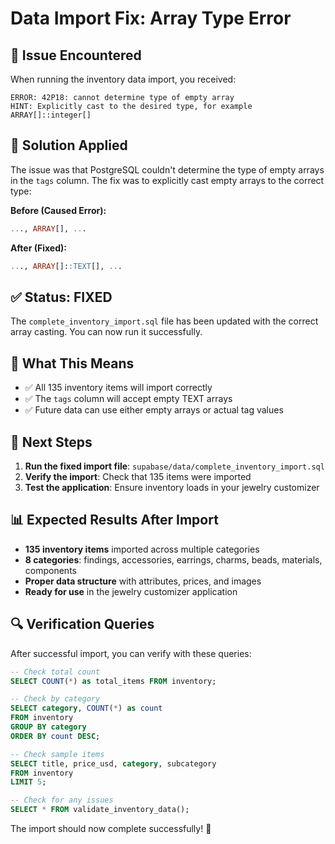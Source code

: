 # Data Import Fix: Array Type Error

## 🚨 Issue Encountered
When running the inventory data import, you received:
```
ERROR: 42P18: cannot determine type of empty array
HINT: Explicitly cast to the desired type, for example ARRAY[]::integer[]
```

## 🔧 Solution Applied

The issue was that PostgreSQL couldn't determine the type of empty arrays in the `tags` column. The fix was to explicitly cast empty arrays to the correct type:

**Before (Caused Error):**
```sql
..., ARRAY[], ...
```

**After (Fixed):**
```sql
..., ARRAY[]::TEXT[], ...
```

## ✅ **Status: FIXED**

The `complete_inventory_import.sql` file has been updated with the correct array casting. You can now run it successfully.

## 🎯 **What This Means**

- ✅ All 135 inventory items will import correctly
- ✅ The `tags` column will accept empty TEXT arrays
- ✅ Future data can use either empty arrays or actual tag values

## 🚀 **Next Steps**

1. **Run the fixed import file**: `supabase/data/complete_inventory_import.sql`
2. **Verify the import**: Check that 135 items were imported
3. **Test the application**: Ensure inventory loads in your jewelry customizer

## 📊 **Expected Results After Import**

- **135 inventory items** imported across multiple categories
- **8 categories**: findings, accessories, earrings, charms, beads, materials, components
- **Proper data structure** with attributes, prices, and images
- **Ready for use** in the jewelry customizer application

## 🔍 **Verification Queries**

After successful import, you can verify with these queries:

```sql
-- Check total count
SELECT COUNT(*) as total_items FROM inventory;

-- Check by category
SELECT category, COUNT(*) as count 
FROM inventory 
GROUP BY category 
ORDER BY count DESC;

-- Check sample items
SELECT title, price_usd, category, subcategory 
FROM inventory 
LIMIT 5;

-- Check for any issues
SELECT * FROM validate_inventory_data();
```

The import should now complete successfully! 💎